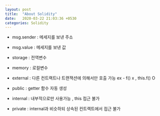 ```yaml
---
layout: post
title:  "About Solidity"
date:   2020-03-22 21:03:36 +0530
categories: Solidity 
---
```



  - msg.sender : 메세지를 보낸 주소  
  - msg.value : 메세지를 보낸 값

  - storage : 전역변수  
  - memory : 로컬변수

  - external : 다른 컨트랙트나 트랜잭션에 의해서만 호출 가능 ex - f() x , this.f() O  
  - public : getter 함수 자동 생성  
  - internal : 내부적으로만 사용가능 , this 접근 불가  
  - private : internal과 비슷하되 상속된 컨트랙트에서 접근 불가  
